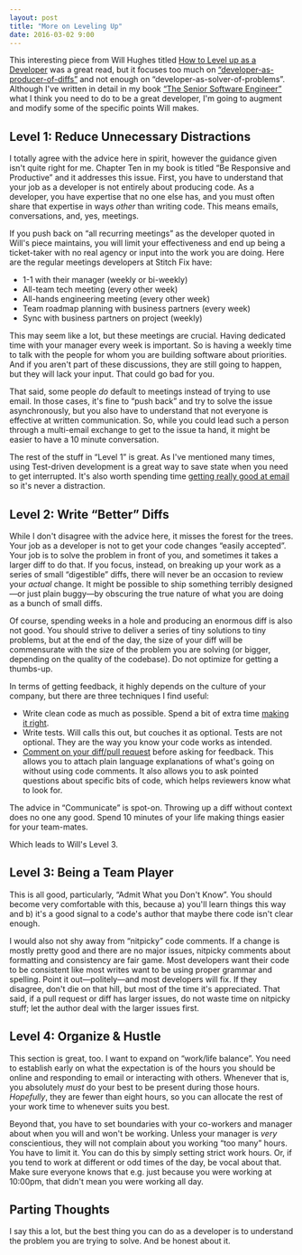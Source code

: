 ```yaml
---
layout: post
title: "More on Leveling Up"
date: 2016-03-02 9:00
---
```


This interesting piece from Will Hughes titled [How to Level up as a Developer][level] was a great read, but it focuses too much on
[“developer-as-producer-of-diffs”][diffpost] and not enough on “developer-as-solver-of-problems”.  Although I've written in detail in my book [“The Senior
Software Engineer”][sweng] what I think you need to do to be a great developer, I'm going to augment and modify some of the specific points Will makes.

<!-- more -->

## Level 1: Reduce Unnecessary Distractions

I totally agree with the advice here in spirit, however the guidance given isn't quite right for me.  Chapter Ten in my book is titled “Be Responsive and Productive” and it
addresses this issue.  First, you have to understand that your job as a developer is not entirely about producing code.  As a developer, you have
expertise that no one else has, and you must often share that expertise in ways *other* than writing code.  This means emails, conversations, and, yes,
meetings.

If you push back on “all recurring meetings” as the developer quoted in Will's piece maintains, you will limit your effectiveness and end up being a ticket-taker with no real agency or input into the work you are
doing.  Here are the regular meetings developers at Stitch Fix have:

* 1-1 with their manager (weekly or bi-weekly)
* All-team tech meeting (every other week)
* All-hands engineering meeting (every other week)
* Team roadmap planning with business partners (every week)
* Sync with business partners on project (weekly)

This may seem like a lot, but these meetings are crucial.  Having dedicated time with your manager every week is important.  So is having a
weekly time to talk with the people for whom you are building software about priorities.  And if you aren't part of these discussions, they are still going
to happen, but they will lack your input.  That could go bad for you.

That said, some people *do* default to meetings instead of trying to use email.  In those cases, it's fine to “push back” and try to solve the issue
asynchronously, but you also have to understand that not everyone is effective at written communication.  So, while you could lead such a person through a
multi-email exchange to get to the issue ta hand, it might be easier to have a 10 minute conversation.

The rest of the stuff in “Level 1” is great.  As I've mentioned many times, using Test-driven development is a great way to save state when you need to get
interrupted.  It's also worth spending time [getting really good at email][emailpost] so it's never a distraction.

## Level 2: Write “Better” Diffs

While I don't disagree with the advice here, it misses the forest for the trees.  Your job as a developer is not to get your code changes “easily
accepted”.  Your job is to solve the problem in front of you, and sometimes it takes a larger diff to do that.  If you focus, instead, on breaking up your
work as a series of small “digestible” diffs, there will never be an occasion to review your _actual_ change.  It might be possible to ship something
terribly designed—or just plain buggy—by obscuring the true nature of what you are doing as a bunch of small diffs.

Of course, spending weeks in a hole and producing an enormous diff is also not good.  You should strive to deliver a series of tiny solutions to tiny
problems, but at the end of the day, the size of your diff will be commensurate with the size of the problem you are solving (or bigger, depending on the quality of the codebase).  Do not optimize for getting a
thumbs-up.

In terms of getting feedback, it highly depends on the culture of your company, but there are three techniques I find useful:

* Write clean code as much as possible.  Spend a bit of extra time [making it right][rightpost].
* Write tests. Will calls this out, but couches it as optional.  Tests are not optional.  They are the way you know your code works as intended.
* [Comment on your diff/pull request][crpost] before asking for feedback.  This allows you to attach plain language explanations of what's going on without using code comments. It also allows you to ask pointed questions about specific bits of code, which helps reviewers know what to look for.

The advice in “Communicate” is spot-on.  Throwing up a diff without context does no one any good.  Spend 10 minutes of your life making things easier for your team-mates.

Which leads to Will's Level 3.

## Level 3: Being a Team Player

This is all good, particularly, “Admit What you Don't Know”.  You should become very comfortable with this, because a) you'll learn things this way and b) it's a good signal to a code's author that maybe there code isn't clear enough.

I would also not shy away from “nitpicky” code comments.  If a change is mostly pretty good and there are no major issues, nitpicky comments about
formatting and consistency are fair game.  Most developers want their code to be consistent like most writes want to be using proper grammar and spelling.
Point it out—politely—and most developers will fix.  If they disagree, don't die on that hill, but most of the time it's appreciated.  That said, if a pull request or diff has larger issues, do not waste time on
nitpicky stuff; let the author deal with the larger issues first.

## Level 4: Organize & Hustle

This section is great, too.  I want to expand on “work/life balance”.  You need to establish early on what the expectation is of the hours you should be
online and responding to email or interacting with others.  Whenever that is, you absolutely *must* do your best to be present during those hours.
_Hopefully_, they are fewer than eight hours, so you can allocate the rest of your work time to whenever suits you best.

Beyond that, you have to set boundaries with your co-workers and manager about when you will and won't be working.  Unless your manager is *very*
conscientious, they will not complain about you working “too many” hours.  You have to limit it.  You can do this by simply setting strict work hours.  Or,
if you tend to work at different or odd times of the day, be vocal about that.  Make sure everyone knows that e.g. just because you were working at
10:00pm, that didn't mean you were working all day.

## Parting Thoughts

I say this a lot, but the best thing you can do as a developer is to understand the problem you are trying to solve.  And be honest about it.


[level]: https://medium.com/@willh/how-to-level-up-as-a-developer-87344584777c#.nxkkh5mz6
[diffpost]: http://naildrivin5.com/blog/2013/12/03/org-charts-and-diff-production.html
[sweng]: http://theseniorsoftwareengineer.com/
[emailpost]: http://naildrivin5.com/blog/2013/07/23/agile-email-management.html
[rightpost]: http://naildrivin5.com/blog/2012/10/05/making-it-right-technical-debt-vs-slop.html
[crpost]: http://naildrivin5.com/blog/2012/04/02/a-protocol-for-code-reviews.html
